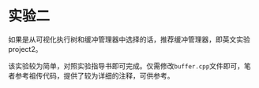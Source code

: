 # 实验二

如果是从可视化执行树和缓冲管理器中选择的话，推荐缓冲管理器，即英文实验project2。

该实验较为简单，对照实验指导书即可完成。仅需修改`buffer.cpp`文件即可，笔者参考祖传代码，提供了较为详细的注释，可供参考。
